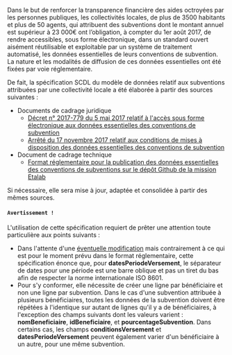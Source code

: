 <MenuSchema />

Dans le but de renforcer la transparence financière des aides octroyées par les personnes publiques, les collectivités locales, de plus de 3500 habitants et plus de 50 agents, qui attribuent des subventions dont le montant annuel est supérieur à 23 000€ ont l’obligation, à compter du 1er août 2017, de rendre accessibles, sous forme électronique, dans un standard ouvert aisément réutilisable et exploitable par un système de traitement automatisé, les données essentielles de leurs conventions de subvention. La nature et les modalités de diffusion de ces données essentielles ont été fixées par voie réglementaire.

De fait, la spécification SCDL du modèle de données relatif aux subventions attribuées par une collectivité locale a été élaborée à partir des sources suivantes :

- Documents de cadrage juridique
    - [​Décret n° 2017-779 du 5 mai 2017 relatif à l'accès sous forme électronique aux données essentielles des conventions de subvention​](https://www.legifrance.gouv.fr/jo_pdf.do?id=JORFTEXT000034600552)
    - [​Arrêté du 17 novembre 2017 relatif aux conditions de mises à disposition des données essentielles des conventions de subvention​](https://www.legifrance.gouv.fr/jo_pdf.do?id=JORFTEXT000036040528)
- Document de cadrage technique
    - [​Format réglementaire pour la publication des données essentielles des conventions de subventions sur le dépôt Github de la mission Etalab​](https://github.com/etalab/format-subventions)

Si nécessaire, elle sera mise à jour, adaptée et consolidée à partir des mêmes sources.

#### `Avertissement !`

L'utilisation de cette spécification requiert de prêter une attention toute particulière aux points suivants :

* Dans l'attente d'une [éventuelle modification](https://github.com/etalab/format-subventions/issues/2) mais contrairement à ce qui est pour le moment prévu dans le format réglementaire, cette spécification énonce que, pour **datesPeriodeVersement**,  le séparateur de dates pour une période est une barre oblique et pas un tiret du bas afin de respecter la norme internationale ISO 8601.
* Pour s'y conformer, elle nécessite de créer une ligne par bénéficiaire et non une ligne par subvention. Dans le cas d'une subvention attribuée à plusieurs bénéficiaires, toutes les données de la subvention doivent être répétées à l'identique sur autant de lignes qu'il y a de bénéficiaires, à l'exception des champs suivants dont les valeurs varient : **nomBeneficiaire**, **idBeneficiaire**, et **pourcentageSubvention**. Dans certains cas, les champs **conditionsVersement** et **datesPeriodeVersement** peuvent également varier d'un bénéficiaire à un autre, pour une même subvention.